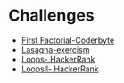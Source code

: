 # Challenges

- [First Factorial-Coderbyte](https://github.com/SenaOzcn/JavaChallenges/blob/MIT-License/FirstFactorial.java)
- [Lasagna-exercism](https://github.com/SenaOzcn/JavaChallenges/blob/MIT-License/Lasagna.java)
- [Loops- HackerRank](https://github.com/SenaOzcn/JavaChallenges/blob/MIT-License/Loops.java)
- [Loopsll- HackerRank](https://github.com/SenaOzcn/JavaChallenges/blob/MIT-License/Loopsll.java)
